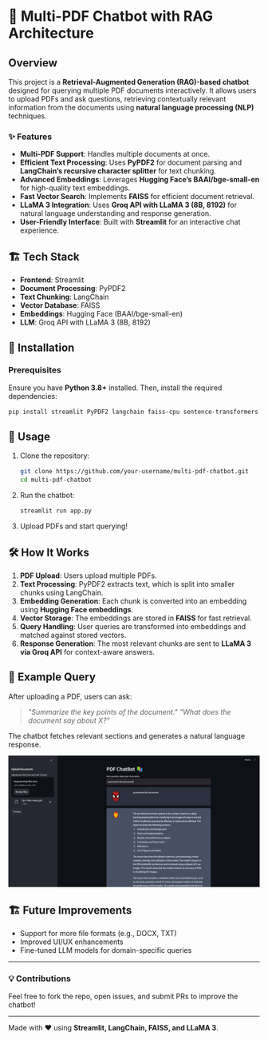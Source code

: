 # 📄 Multi-PDF Chatbot with RAG Architecture

## Overview
This project is a **Retrieval-Augmented Generation (RAG)-based chatbot** designed for querying multiple PDF documents interactively. It allows users to upload PDFs and ask questions, retrieving contextually relevant information from the documents using **natural language processing (NLP)** techniques.

### ✨ Features
- **Multi-PDF Support**: Handles multiple documents at once.
- **Efficient Text Processing**: Uses **PyPDF2** for document parsing and **LangChain’s recursive character splitter** for text chunking.
- **Advanced Embeddings**: Leverages **Hugging Face’s BAAI/bge-small-en** for high-quality text embeddings.
- **Fast Vector Search**: Implements **FAISS** for efficient document retrieval.
- **LLaMA 3 Integration**: Uses **Groq API with LLaMA 3 (8B, 8192)** for natural language understanding and response generation.
- **User-Friendly Interface**: Built with **Streamlit** for an interactive chat experience.

## 🏗 Tech Stack
- **Frontend**: Streamlit
- **Document Processing**: PyPDF2
- **Text Chunking**: LangChain
- **Vector Database**: FAISS
- **Embeddings**: Hugging Face (BAAI/bge-small-en)
- **LLM**: Groq API with LLaMA 3 (8B, 8192)

## 🚀 Installation
### Prerequisites
Ensure you have **Python 3.8+** installed. Then, install the required dependencies:

```bash
pip install streamlit PyPDF2 langchain faiss-cpu sentence-transformers groq
```

## 🔧 Usage
1. Clone the repository:
   ```bash
   git clone https://github.com/your-username/multi-pdf-chatbot.git
   cd multi-pdf-chatbot
   ```
2. Run the chatbot:
   ```bash
   streamlit run app.py
   ```
3. Upload PDFs and start querying!

## 🛠 How It Works
1. **PDF Upload**: Users upload multiple PDFs.
2. **Text Processing**: PyPDF2 extracts text, which is split into smaller chunks using LangChain.
3. **Embedding Generation**: Each chunk is converted into an embedding using **Hugging Face embeddings**.
4. **Vector Storage**: The embeddings are stored in **FAISS** for fast retrieval.
5. **Query Handling**: User queries are transformed into embeddings and matched against stored vectors.
6. **Response Generation**: The most relevant chunks are sent to **LLaMA 3 via Groq API** for context-aware answers.

## 📜 Example Query
After uploading a PDF, users can ask:
> *"Summarize the key points of the document."*
> *"What does the document say about X?"*

The chatbot fetches relevant sections and generates a natural language response.

![UI](https://github.com/Nitharshan-C-V/Multi-PDF-Chatbot-with-RAG/blob/main/UI.png)

## 🏗 Future Improvements
- Support for more file formats (e.g., DOCX, TXT)
- Improved UI/UX enhancements
- Fine-tuned LLM models for domain-specific queries

---
### 💡 Contributions
Feel free to fork the repo, open issues, and submit PRs to improve the chatbot!

---
Made with ❤️ using **Streamlit, LangChain, FAISS, and LLaMA 3**.

